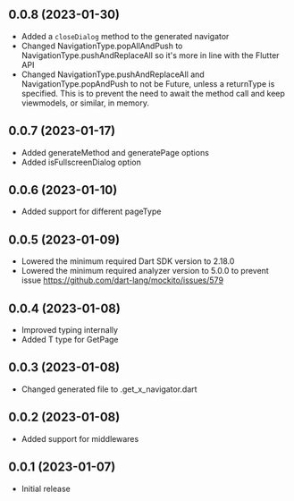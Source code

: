 ## 0.0.8 (2023-01-30)

- Added a `closeDialog` method to the generated navigator
- Changed NavigationType.popAllAndPush to NavigationType.pushAndReplaceAll so it's more in line with the Flutter API
- Changed NavigationType.pushAndReplaceAll and NavigationType.popAndPush to not be Future, unless a returnType is specified. This is to prevent the need to await the method call and keep viewmodels, or similar, in memory.

## 0.0.7 (2023-01-17)

- Added generateMethod and generatePage options
- Added isFullscreenDialog option

## 0.0.6 (2023-01-10)

- Added support for different pageType

## 0.0.5 (2023-01-09)

- Lowered the minimum required Dart SDK version to 2.18.0
- Lowered the minimum required analyzer version to 5.0.0 to prevent issue https://github.com/dart-lang/mockito/issues/579

## 0.0.4 (2023-01-08)

- Improved typing internally
- Added T type for GetPage

## 0.0.3 (2023-01-08)

- Changed generated file to .get_x_navigator.dart

## 0.0.2 (2023-01-08)

- Added support for middlewares

## 0.0.1 (2023-01-07)

- Initial release

